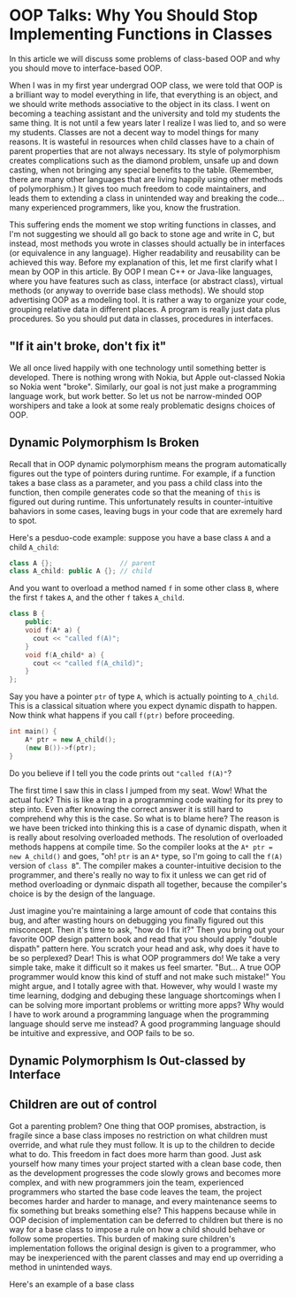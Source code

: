 # OOP Talks: Why You Should Stop Implementing Functions in Classes

In this article we will discuss some problems of class-based OOP and why you should move to interface-based OOP.

When I was in my first year undergrad OOP class, we were told that OOP is a brilliant way to model everything in life, that everything is an object, and we should write methods associative to the object in its class. I went on becoming a teaching assistant and the university and told my students the same thing. It is not until a few years later I realize I was lied to, and so were my students. Classes are not a decent way to model things for many reasons. It is wasteful in resources when child classes have to a chain of parent properties that are not always necessary. Its style of polymorphism creates complications such as the diamond problem, unsafe up and down casting, when not bringing any special benefits to the table. (Remember, there are many other languages that are living happily using other methods of polymorphism.) It gives too much freedom to code maintainers, and leads them to extending a class in unintended way and breaking the code... many experienced programmers, like you, know the frustration. 

This suffering ends the moment we stop writing functions in classes, and I'm not suggesting we should all go back to stone age and write in C, but instead, most methods you wrote in classes should actually be in interfaces (or equivalence in any language). Higher readability and reusability can be achieved this way. Before my explanation of this, let me first clarify what I mean by OOP in this article. By OOP I mean C++ or Java-like languages, where you have features such as class, interface (or abstract class), virtual methods (or anyway to override base class methods). We should stop advertising OOP as a modeling tool. It is rather a way to organize your code, grouping relative data in different places. A program is really just data plus procedures. So you should put data in classes, procedures in interfaces.

## "If it ain't broke, don't fix it"

We all once lived happily with one technology until something better is developed. There is nothing wrong with Nokia, but Apple out-classed Nokia so Nokia went "broke". Similarly, our goal is not just make a programming language work, but work better. So let us not be narrow-minded OOP worshipers and take a look at some realy problematic designs choices of OOP.

## Dynamic Polymorphism Is Broken

Recall that in OOP dynamic polymorphism means the program automatically figures out the type of pointers during runtime. For example, if a function takes a base class as a parameter, and you pass a child class into the function, then compile generates code so that the meaning of `this` is figured out during runtime. This unfortunately results in counter-intuitive bahaviors in some cases, leaving bugs in your code that are exremely hard to spot.

Here's a pesduo-code example: suppose you have a base class `A` and a child `A_child`:

```C++
class A {};                 // parent
class A_child: public A {}; // child
```

And you want to overload a method named `f` in some other class `B`, where the first `f` takes `A`, and the other `f` takes `A_child`.

```C++
class B {
    public:
    void f(A* a) {
      cout << "called f(A)";
    }     
    void f(A_child* a) {
      cout << "called f(A_child)";
    } 
};
```

Say you have a pointer `ptr` of type `A`, which is actually pointing to `A_child`. This is a classical situation where you expect dynamic dispath to happen. Now think what happens if you call `f(ptr)` before proceeding.

```C++
int main() {
    A* ptr = new A_child();
    (new B())->f(ptr); 
}
```

Do you believe if I tell you the code prints out `"called f(A)"`? 

The first time I saw this in class I jumped from my seat. Wow! What the actual fuck? This is like a trap in a programming code waiting for its prey to step into. Even after knowing the correct answer it is still hard to comprehend why this is the case. So what is to blame here? The reason is we have been tricked into thinking this is a case of dynamic dispath, when it is really about resolving overloaded methods. The resolution of overloaded methods happens at compile time. So the compiler looks at the `A* ptr = new A_child()` and goes, "oh! `ptr` is an `A*` type, so I'm going to call the `f(A)` version of `class B`". The compiler makes a counter-intuitive decision to the programmer, and there's really no way to fix it unless we can get rid of method overloading or dynmaic dispath all together, because the compiler's choice is by the design of the language. 

Just imagine you're maintaining a large amount of code that contains this bug, and after wasting hours on debugging you finally figured out this misconcept. Then it's time to ask, "how do I fix it?" Then you bring out your favorite OOP design pattern book and read that you should apply "double dispath" pattern here. You scratch your head and ask, why does it have to be so perplexed? Dear! This is what OOP programmers do! We take a very simple take, make it difficult so it makes us feel smarter. "But... A true OOP programmer would know this kind of stuff and not make such mistake!" You might argue, and I totally agree with that. However, why would I waste my time learning, dodging and debuging these language shortcomings when I can be solving more important problems or writting more apps? Why would I have to work around a programming language when the programming language should serve me instead? A good programming language should be intuitive and expressive, and OOP fails to be so.

## Dynamic Polymorphism Is Out-classed by Interface




## Children are out of control

Got a parenting problem? One thing that OOP promises, abstraction, is fragile since a base class imposes no restriction on what children must override, and what rule they must follow. It is up to the children to decide what to do. This freedom in fact does more harm than good. Just ask yourself how many times your project started with a clean base code, then as the development progresses the code slowly grows and becomes more complex, and with new programmers join the team, experienced programmers who started the base code leaves the team, the project becomes harder and harder to manage, and every maintenance seems to fix something but breaks something else? This happens because while in OOP decision of implementation can be deferred to children but there is no way for a base class to impose a rule on how a child should behave or follow some properties. This burden of making sure children's implementation follows the original design is given to a programmer, who may be inexperienced with the parent classes and may end up overriding a method in unintended ways.

Here's an example of a base class

